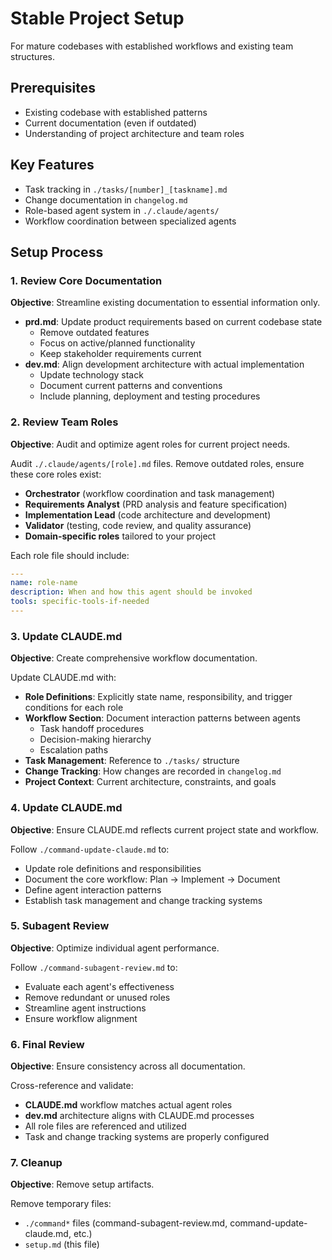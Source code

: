 
# Stable Project Setup

For mature codebases with established workflows and existing team structures.

## Prerequisites
- Existing codebase with established patterns
- Current documentation (even if outdated)
- Understanding of project architecture and team roles

## Key Features
- Task tracking in `./tasks/[number]_[taskname].md`
- Change documentation in `changelog.md`
- Role-based agent system in `./.claude/agents/`
- Workflow coordination between specialized agents

## Setup Process

### 1. Review Core Documentation
**Objective**: Streamline existing documentation to essential information only.

- **prd.md**: Update product requirements based on current codebase state
  - Remove outdated features
  - Focus on active/planned functionality
  - Keep stakeholder requirements current
- **dev.md**: Align development architecture with actual implementation
  - Update technology stack
  - Document current patterns and conventions
  - Include planning, deployment and testing procedures

### 2. Review Team Roles
**Objective**: Audit and optimize agent roles for current project needs.

Audit `./.claude/agents/[role].md` files. Remove outdated roles, ensure these core roles exist:
- **Orchestrator** (workflow coordination and task management)
- **Requirements Analyst** (PRD analysis and feature specification)  
- **Implementation Lead** (code architecture and development)
- **Validator** (testing, code review, and quality assurance)
- **Domain-specific roles** tailored to your project


Each role file should include:
```yaml
---
name: role-name
description: When and how this agent should be invoked
tools: specific-tools-if-needed
---
```

### 3. Update CLAUDE.md
**Objective**: Create comprehensive workflow documentation.

Update CLAUDE.md with:
- **Role Definitions**: Explicitly state name, responsibility, and trigger conditions for each role
- **Workflow Section**: Document interaction patterns between agents
  - Task handoff procedures
  - Decision-making hierarchy
  - Escalation paths
- **Task Management**: Reference to `./tasks/` structure
- **Change Tracking**: How changes are recorded in `changelog.md`
- **Project Context**: Current architecture, constraints, and goals

### 4. Update CLAUDE.md
**Objective**: Ensure CLAUDE.md reflects current project state and workflow.

Follow `./command-update-claude.md` to:
- Update role definitions and responsibilities
- Document the core workflow: Plan → Implement → Document
- Define agent interaction patterns
- Establish task management and change tracking systems

### 5. Subagent Review
**Objective**: Optimize individual agent performance.

Follow `./command-subagent-review.md` to:
- Evaluate each agent's effectiveness
- Remove redundant or unused roles
- Streamline agent instructions
- Ensure workflow alignment

### 6. Final Review
**Objective**: Ensure consistency across all documentation.

Cross-reference and validate:
- **CLAUDE.md** workflow matches actual agent roles
- **dev.md** architecture aligns with CLAUDE.md processes
- All role files are referenced and utilized
- Task and change tracking systems are properly configured

### 7. Cleanup
**Objective**: Remove setup artifacts.

Remove temporary files:
- `./command*` files (command-subagent-review.md, command-update-claude.md, etc.)
- `setup.md` (this file)
